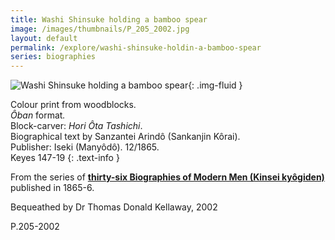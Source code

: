 ```yaml
---
title: Washi Shinsuke holding a bamboo spear
image: /images/thumbnails/P_205_2002.jpg
layout: default
permalink: /explore/washi-shinsuke-holdin-a-bamboo-spear
series: biographies
---
```

![Washi Shinsuke holding a bamboo spear]({{site.baseurl}}/images/P_205_2002.jpg){: .img-fluid }

Colour print from woodblocks.
<br />
<em>&Ocirc;ban</em> format<em>. </em><br />
Block-carver: <em>Hori &Ocirc;ta Tashichi</em>. <br />
Biographical text by Sanzantei Arind&ocirc; (Sankanjin K&ocirc;rai). <br />
Publisher: Iseki (Many&ocirc;d&ocirc;). 12/1865.<br />
Keyes 147-19
{: .text-info  }

From the series of **[thirty-six Biographies of Modern Men (Kinsei kyôgiden)]({{site.baseurl}}/series/biographies-of-modern-men)**
published in 1865-6.

Bequeathed by Dr Thomas Donald Kellaway, 2002

P.205-2002
